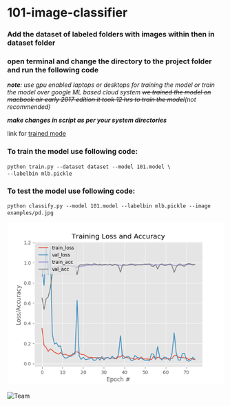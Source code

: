 # 101-image-classifier

### Add the dataset of labeled folders with images within then in dataset folder
### open terminal and change the directory to the project folder and run the following code

_**note**: use gpu enabled laptops or desktops for training the model or train the model over google ML based cloud system ~~we trained the model on macbook air early 2017 edition it took 12 hrs to train the model~~(not recommended)_

_**make changes in script as per your system directories**_

link for [trained mode](https://drive.google.com/open?id=1jjlNMCbIVqSuvAYYc2TPBFX5pu9DJPFw)

### To train the model use following code:
    python train.py --dataset dataset --model 101.model \
	--labelbin mlb.pickle
    
### To test the model use following code:
    python classify.py --model 101.model --labelbin mlb.pickle --image examples/pd.jpg
    

![Certificate](https://github.com/Preetam2114/101-image-classifier/blob/master/plot2.png?raw=true)

![Team](https://drive.google.com/open?id=1LGgA9soYbriq8HzOrlKX2AuYNXKY9baZ)
  
  
  
